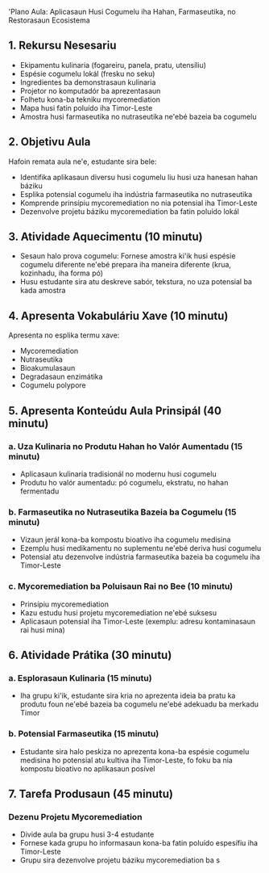 'Plano Aula: Aplicasaun Husi Cogumelu iha Hahan, Farmaseutika, no Restorasaun Ecosistema

## 1. Rekursu Nesesariu

- Ekipamentu kulinaria (fogareiru, panela, pratu, utensíliu)
- Espésie cogumelu lokál (fresku no seku)
- Ingredientes ba demonstrasaun kulinaria
- Projetor no komputadór ba aprezentasaun
- Folhetu kona-ba tekniku mycoremediation
- Mapa husi fatin poluído iha Timor-Leste
- Amostra husi farmaseutika no nutraseutika ne'ebé bazeia ba cogumelu

## 2. Objetivu Aula

Hafoin remata aula ne'e, estudante sira bele:
- Identifika aplikasaun diversu husi cogumelu liu husi uza hanesan hahan báziku
- Esplika potensial cogumelu iha indústria farmaseutika no nutraseutika
- Komprende prinsípiu mycoremediation no nia potensial iha Timor-Leste
- Dezenvolve projetu báziku mycoremediation ba fatin poluído lokál

## 3. Atividade Aquecimentu (10 minutu)

- Sesaun halo prova cogumelu: Fornese amostra ki'ik husi espésie cogumelu diferente ne'ebé prepara iha maneira diferente (krua, kozinhadu, iha forma pó)
- Husu estudante sira atu deskreve sabór, tekstura, no uza potensial ba kada amostra

## 4. Apresenta Vokabuláriu Xave (10 minutu)

Apresenta no esplika termu xave:
- Mycoremediation
- Nutraseutika
- Bioakumulasaun
- Degradasaun enzimátika
- Cogumelu polypore

## 5. Apresenta Konteúdu Aula Prinsipál (40 minutu)

### a. Uza Kulinaria no Produtu Hahan ho Valór Aumentadu (15 minutu)
- Aplicasaun kulinaria tradisionál no modernu husi cogumelu
- Produtu ho valór aumentadu: pó cogumelu, ekstratu, no hahan fermentadu

### b. Farmaseutika no Nutraseutika Bazeia ba Cogumelu (15 minutu)
- Vizaun jerál kona-ba kompostu bioativo iha cogumelu medisina
- Ezemplu husi medikamentu no suplementu ne'ebé deriva husi cogumelu
- Potensial atu dezenvolve indústria farmaseutika bazeia ba cogumelu iha Timor-Leste

### c. Mycoremediation ba Poluisaun Rai no Bee (10 minutu)
- Prinsípiu mycoremediation
- Kazu estudu husi projetu mycoremediation ne'ebé suksesu
- Aplicasaun potensial iha Timor-Leste (exemplu: adresu kontaminasaun rai husi mina)

## 6. Atividade Prátika (30 minutu)

### a. Esplorasaun Kulinaria (15 minutu)
- Iha grupu ki'ik, estudante sira kria no aprezenta ideia ba pratu ka produtu foun ne'ebé bazeia ba cogumelu ne'ebé adekuadu ba merkadu Timor
### b. Potensial Farmaseutika (15 minutu)
- Estudante sira halo peskiza no aprezenta kona-ba espésie cogumelu medisina ho potensial atu kultiva iha Timor-Leste, fo foku ba nia kompostu bioativo no aplikasaun posível

## 7. Tarefa Produsaun (45 minutu)

### Dezenu Projetu Mycoremediation
- Divide aula ba grupu husi 3-4 estudante
- Fornese kada grupu ho informasaun kona-ba fatin poluído espesífiu iha Timor-Leste
- Grupu sira dezenvolve projetu báziku mycoremediation ba s